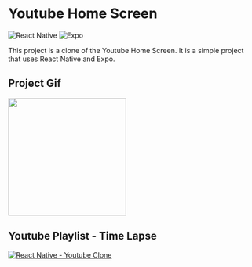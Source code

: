 # **Youtube Home Screen**

![React Native](https://img.shields.io/badge/react_native-%2320232a.svg?style=for-the-badge&logo=react&logoColor=%2361DAFB)
![Expo](https://img.shields.io/badge/expo-1C1E24?style=for-the-badge&logo=expo&logoColor=#D04A37)

This project is a clone of the Youtube Home Screen. It is a simple project that uses React Native and Expo.

## Project Gif

<img src='../readme-assets/youtube-home-screen.gif' width='240'>

## Youtube Playlist - Time Lapse

[![React Native - Youtube Clone](https://i.hizliresim.com/8wo7uf7.jpg)](https://www.youtube.com/playlist?list=PLJWopALgNr3aL7DQmgu8eHlE-BF8RaGig "React Native - Youtube Clone")